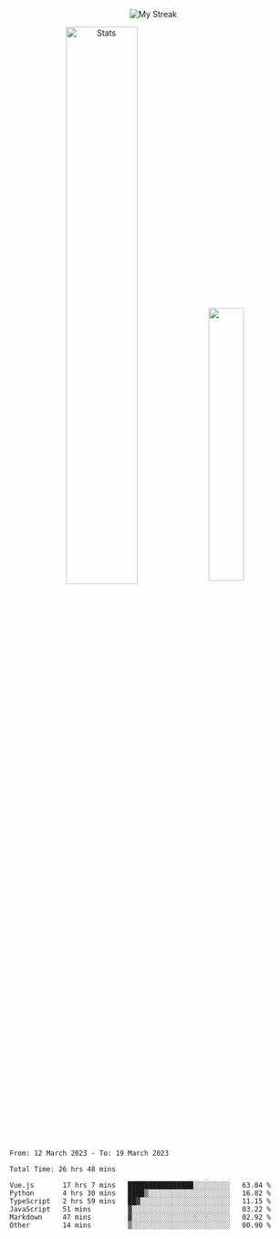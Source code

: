 <p align="center">
<picture>
  <source media="(prefers-color-scheme: dark)" srcset="http://github-readme-streak-stats.herokuapp.com?user=semolik&theme=dark&hide_border=true&background=DD272700">
  <img alt="My Streak" src="http://github-readme-streak-stats.herokuapp.com?user=semolik&hide_border=true">
</picture>
</p>
<div align="center">
  <picture>
    <source media="(prefers-color-scheme: dark)" srcset="https://github-readme-stats.vercel.app/api?username=semolik&show_icons=true&bg_color=DD272700&hide_border=true&theme=dark">
        <img alt="Stats" src="https://github-readme-stats.vercel.app/api?username=semolik&show_icons=true&bg_color=DD272700&hide_border=true" width="50%" >
  </picture>
  <sup>
  <picture>
  <source media="(prefers-color-scheme: dark)" srcset="https://github-readme-stats.vercel.app/api/top-langs/?username=semolik&layout=compact&hide_border=true&bg_color=DD272700&theme=dark">
  <img src="https://github-readme-stats.vercel.app/api/top-langs/?username=semolik&layout=compact&hide_border=true" width="35%" />
  </picture>
  </sup>
</div>
<!--START_SECTION:waka-->

```text
From: 12 March 2023 - To: 19 March 2023

Total Time: 26 hrs 48 mins

Vue.js       17 hrs 7 mins   ████████████████░░░░░░░░░   63.84 %
Python       4 hrs 30 mins   ████▒░░░░░░░░░░░░░░░░░░░░   16.82 %
TypeScript   2 hrs 59 mins   ██▓░░░░░░░░░░░░░░░░░░░░░░   11.15 %
JavaScript   51 mins         ▓░░░░░░░░░░░░░░░░░░░░░░░░   03.22 %
Markdown     47 mins         ▓░░░░░░░░░░░░░░░░░░░░░░░░   02.92 %
Other        14 mins         ▒░░░░░░░░░░░░░░░░░░░░░░░░   00.90 %
```

<!--END_SECTION:waka-->


